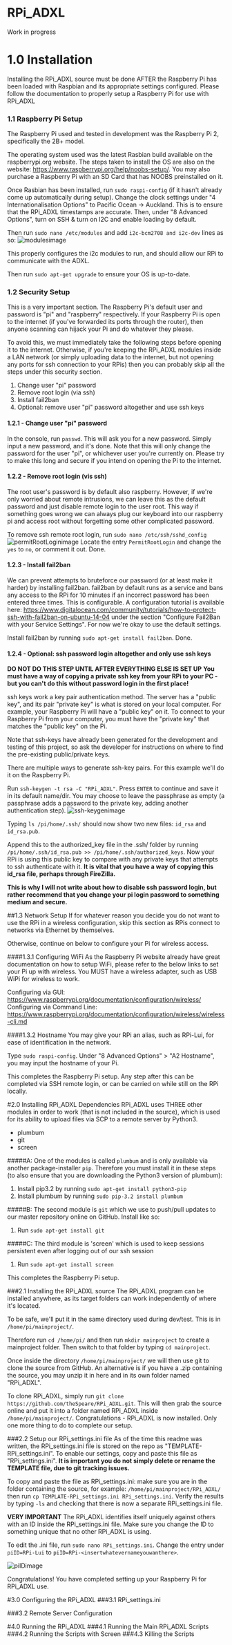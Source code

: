 RPi_ADXL
=====================

Work in progress

# 1.0 Installation
Installing the RPi_ADXL source must be done AFTER the Raspberry Pi has been loaded with Raspbian and its appropriate settings configured. Please follow the documentation to properly setup a Raspberry Pi for use with RPi_ADXL

### 1.1 Raspberry Pi Setup
The Raspberry Pi used and tested in development was the Raspberry Pi 2, specifically the 2B+ model.

The operating system used was the latest Rasbian build available on the raspberrypi.org website. The steps taken to install the OS are also on the website: https://www.raspberrypi.org/help/noobs-setup/. You may also purchase a Raspberry Pi with an SD Card that has NOOBS preinstalled on it.

Once Rasbian has been installed, run `sudo raspi-config` (if it hasn't already come up automatically during setup). Change the clock settings under "4 Internationalisation Options" to Pacific Ocean -> Auckland. This is to ensure that the RPi_ADXL timestamps are accurate. Then, under "8 Advanced Options", turn on SSH & turn on I2C and enable loading by default.

Then run `sudo nano /etc/modules` and add `i2c-bcm2708 and i2c-dev` lines as so:
![modulesimage](http://i.imgur.com/JLamjTD.png)

This properly configures the i2c modules to run, and should allow our RPi to communicate with the ADXL.

Then run `sudo apt-get upgrade` to ensure your OS is up-to-date.

### 1.2 Security Setup
This is a very important section. The Raspberry Pi's default user and password is "pi" and "raspberry" respectively. If your Raspberry Pi is open to the internet (if you've forwarded its ports through the router), then anyone scanning can hijack your Pi and do whatever they please.

To avoid this, we must immediately take the following steps before opening it to the internet. Otherwise, if you're keeping the RPi_ADXL modules inside a LAN network (or simply uploading data to the internet, but not opening any ports for ssh connection to your RPis) then you can probably skip all the steps under this security section.

1. Change user "pi" password
2. Remove root login (via ssh)
3. Install fail2ban
4. Optional: remove user "pi" password altogether and use ssh keys

#### 1.2.1 - Change user "pi" password
In the console, run `passwd`. This will ask you for a new password. Simply input a new password, and it's done. Note that this will only change the password for the user "pi", or whichever user you're currently on. Please try to make this long and secure if you intend on opening the Pi to the internet.

#### 1.2.2 - Remove root login (vis ssh)
The root user's password is by default also raspberry. However, if we're only worried about remote intrusions, we can leave this as the default password and just disable remote login to the user root. This way if something goes wrong we can always plug our keyboard into our raspberry pi and access root without forgetting some other complicated password.

To remove ssh remote root login, run `sudo nano /etc/ssh/sshd_config`
![permitRootLoginimage](http://i.imgur.com/70DNP2E.png)
Locate the entry `PermitRootLogin` and change the `yes` to `no`, or comment it out. Done.

#### 1.2.3 - Install fail2ban
We can prevent attempts to bruteforce our password (or at least make it harder) by installing fail2ban. fail2ban by default runs as a service and bans any access to the RPi for 10 minutes if an incorrect password has been entered three times. This is configurable. A configuration tutorial is available here: https://www.digitalocean.com/community/tutorials/how-to-protect-ssh-with-fail2ban-on-ubuntu-14-04 under the section "Configure Fail2Ban with your Service Settings". For now we're okay to use the default settings.

Install fail2ban by running `sudo apt-get install fail2ban`. Done.

#### 1.2.4 - Optional: ssh password login altogether and only use ssh keys
**DO NOT DO THIS STEP UNTIL AFTER EVERYTHING ELSE IS SET UP**
**You must have a way of copying a private ssh key from your RPi to your PC - but you can't do this without password login in the first place!**

ssh keys work a key pair authentication method. The server has a "public key", and its pair "private key" is what is stored on your local computer. For example, your Raspberry Pi will have a "public key" on it. To connect to your Raspberry Pi from your computer, you must have the "private key" that matches the "public key" on the Pi.

Note that ssh-keys have already been generated for the development and testing of this project, so ask the developer for instructions on where to find the pre-existing public/private keys.

There are multiple ways to generate ssh-key pairs. For this example we'll do it on the Raspberry Pi.

Run `ssh-keygen -t rsa -C "RPi_ADXL"`. Press `ENTER` to continue and save it in its default name/dir. You may choose to leave the passphrase as empty (a passphrase adds a password to the private key, adding another authentication step).
![ssh-keygenimage](http://i.imgur.com/y5sXvWR.png)

Typing `ls /pi/home/.ssh/` should now show two new files: `id_rsa` and `id_rsa.pub`.

Append this to the authorized_key file in the .ssh/ folder by running `/pi/home/.ssh/id_rsa.pub >> /pi/home/.ssh/authorized_keys`. Now your RPi is using this public key to compare with any private keys that attempts to ssh authenticate with it. **It is vital that you have a way of copying this id_rsa file, perhaps through FireZilla.**

**This is why I will not write about how to disable ssh password login, but rather recommend that you change your pi login password to something medium and secure.**


##1.3 Network Setup
If for whatever reason you decide you do not want to use the RPi in a wireless configuration, skip this section as RPis connect to networks via Ethernet by themselves.

Otherwise, continue on below to configure your Pi for wireless access.

####1.3.1 Configuring WiFi
As the Raspberry Pi website already have great documentation on how to setup WiFi, please refer to the below links to set your Pi up with wireless. You MUST have a wireless adapter, such as USB WiPi for wireless to work.

Configuring via GUI: https://www.raspberrypi.org/documentation/configuration/wireless/
Configuring via Command Line: https://www.raspberrypi.org/documentation/configuration/wireless/wireless-cli.md

####1.3.2 Hostname
You may give your RPi an alias, such as RPi-Lui, for ease of identification in the network.

Type `sudo raspi-config`. Under "8 Advanced Options" > "A2 Hostname", you may input the hostname of your Pi.

This completes the Raspberry Pi setup. Any step after this can be completed via SSH remote login, or can be carried on while still on the RPi locally.


#2.0 Installing RPi_ADXL Dependencies
RPi_ADXL uses THREE other modules in order to work (that is not included in the source), which is used for its ability to upload files via SCP to a remote server by Python3.

- plumbum
- git
- screen

#####A: One of the modules is called `plumbum` and is only available via another package-installer `pip`. Therefore you must install it in these steps (to also ensure that you are downloading the Python3 version of plumbum):

1. Install pip3.2 by running `sudo apt-get install python3-pip`
2. Install plumbum by running `sudo pip-3.2 install plumbum`


#####B: The second module is `git` which we use to push/pull updates to our master repository online on GitHub. Install like so:

1. Run `sudo apt-get install git`


#####C: The third module is 'screen' which is used to keep sessions persistent even after logging out of our ssh session

1. Run `sudo apt-get install screen`



This completes the Raspberry Pi setup.

###2.1 Installing the RPi_ADXL source
The RPi_ADXL program can be installed anywhere, as its target folders can work independently of where it's located.

To be safe, we'll put it in the same directory used during dev/test. This is in `/home/pi/mainproject/`.

Therefore run `cd /home/pi/` and then run `mkdir mainproject` to create a mainproject folder. Then switch to that folder by typing `cd mainproject`.

Once inside the directory `/home/pi/mainproject/` we will then use git to clone the source from GitHub. An alternative is if you have a .zip containing the source, you may unzip it in here and in its own folder named "RPi_ADXL".

To clone RPi_ADXL, simply run `git clone https://github.com/theSpeare/RPi_ADXL.git`. This will then grab the source online and put it into a folder named RPi_ADXL inside `/home/pi/mainproject/`. Congratulations - RPi_ADXL is now installed. Only one more thing to do to complete our setup.

###2.2 Setup our RPi_settings.ini file
As of the time this readme was written, the RPi_settings.ini file is stored on the repo as "TEMPLATE-RPi_settings.ini". To enable our settings, copy and paste this file as "RPi_settings.ini". **It is important you do not simply delete or rename the TEMPLATE file, due to git tracking issues.**

To copy and paste the file as RPi_settings.ini: make sure you are in the folder containing the source, for example: `/home/pi/mainproject/RPi_ADXL/` then run `cp TEMPLATE-RPi_settings.ini RPi_settings.ini`. Verify the results by typing `-ls` and checking that there is now a separate RPi_settings.ini file.

**VERY IMPORTANT** The RPi_ADXL identifies itself uniquely against others with an ID inside the RPi_settings.ini file. Make sure you change the ID to something unique that no other RPi_ADXL is using.

To edit the .ini file, run `sudo nano RPi_settings.ini`. Change the entry under `piID=RPi-Lui` to `piID=RPi-<insertwhatevernameyouwanthere>`.

![piIDimage](http://i.imgur.com/caDGMXv.png)

Congratulations! You have completed setting up your Raspberry Pi for RPi_ADXL use.

#3.0 Configuring the RPi_ADXL
###3.1 RPi_settings.ini

###3.2 Remote Server Configuration

#4.0 Running the RPi_ADXL
###4.1 Running the Main RPi_ADXL Scripts
###4.2 Running the Scripts with Screen
###4.3 Killing the Scripts
